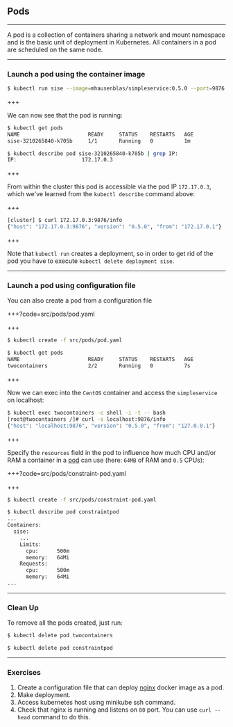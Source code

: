 ## Pods

---

A pod is a collection of containers sharing a network and mount namespace
and is the basic unit of deployment in Kubernetes. All containers in a pod
are scheduled on the same node.

---

### Launch a pod using the container image

```bash
$ kubectl run sise --image=mhausenblas/simpleservice:0.5.0 --port=9876
```

+++

We can now see that the pod is running:

```bash
$ kubectl get pods
NAME                      READY     STATUS    RESTARTS   AGE
sise-3210265840-k705b     1/1       Running   0          1m

$ kubectl describe pod sise-3210265840-k705b | grep IP:
IP:                     172.17.0.3
```

+++

From within the cluster this pod is accessible via the pod IP `172.17.0.3`,
which we've learned from the `kubectl describe` command above:

+++

```bash
[cluster] $ curl 172.17.0.3:9876/info
{"host": "172.17.0.3:9876", "version": "0.5.0", "from": "172.17.0.1"}
```

+++

Note that `kubectl run` creates a deployment, so in order to
get rid of the pod you have to execute `kubectl delete deployment sise`.

---

### Launch a pod using configuration file

You can also create a pod from a configuration file

+++?code=src/pods/pod.yaml

+++

```bash
$ kubectl create -f src/pods/pod.yaml

$ kubectl get pods
NAME                      READY     STATUS    RESTARTS   AGE
twocontainers             2/2       Running   0          7s
```

+++

Now we can exec into the `CentOS` container and access the `simpleservice`
on localhost:

```bash
$ kubectl exec twocontainers -c shell -i -t -- bash
[root@twocontainers /]# curl -s localhost:9876/info
{"host": "localhost:9876", "version": "0.5.0", "from": "127.0.0.1"}
```

+++

Specify the `resources` field in the pod to influence how much CPU and/or RAM a
container in a [pod](src/pods/constraint-pod.yaml)
can use (here: `64MB` of RAM and `0.5` CPUs):

+++?code=src/pods/constraint-pod.yaml

+++

```bash
$ kubectl create -f src/pods/constraint-pod.yaml

$ kubectl describe pod constraintpod
...
Containers:
  sise:
    ...
    Limits:
      cpu:      500m
      memory:   64Mi
    Requests:
      cpu:      500m
      memory:   64Mi
...
```

---

### Clean Up

To remove all the pods created, just run:

```bash
$ kubectl delete pod twocontainers

$ kubectl delete pod constraintpod
```

---

### Exercises 

1. Create a configuration file that can deploy [nginx](https://hub.docker.com/_/nginx/) docker image as a pod.   
1. Make deployment.
1. Access kubernetes host using minikube ssh command.
1. Check that nginx is running and listens on `80` port. You can use `curl --head` command to do this.
